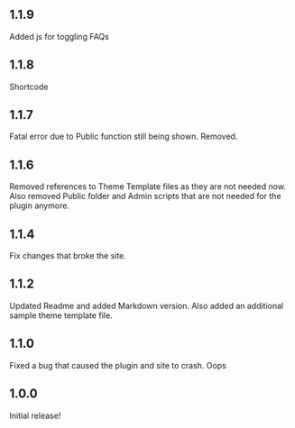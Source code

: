 ## 1.1.9

Added js for toggling FAQs

## 1.1.8

Shortcode

## 1.1.7

Fatal error due to Public function still being shown. Removed.

## 1.1.6

Removed references to Theme Template files as they are not needed now. Also removed Public folder and Admin scripts that are not needed for the plugin anymore.

## 1.1.4

Fix changes that broke the site.

## 1.1.2

Updated Readme and added Markdown version. Also added an additional sample theme template file.

## 1.1.0

Fixed a bug that caused the plugin and site to crash. Oops

## 1.0.0

Initial release!
